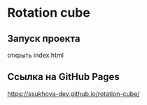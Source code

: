 # Rotation cube

## Запуск проекта

открыть index.html

## Ссылка на GitHub Pages

https://ssukhova-dev.github.io/rotation-cube/